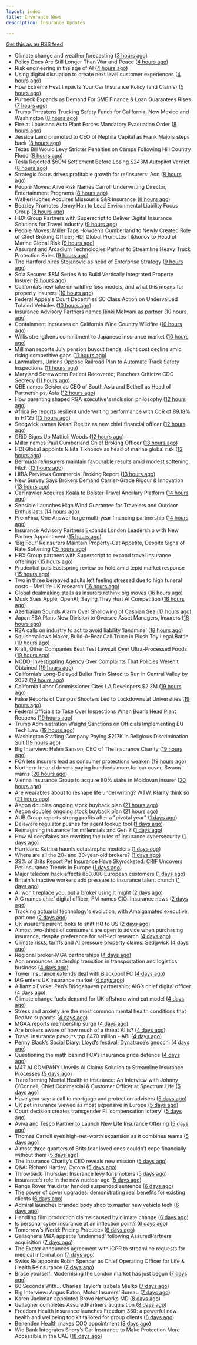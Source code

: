 ```yaml
---
layout: index
title: Insurance News
description: Insurance Updates

---
```


[Get this as an RSS feed](/insurance.rss)

<!-- news_marker starts -->
- Climate change and weather forecasting ([3 hours ago](https://www.dig-in.com/list/climate-change-and-weather-forecasting))
- Policy Docs Are Still Longer Than War and Peace ([4 hours ago](https://insurance-edge.net/2025/08/26/policy-docs-are-still-longer-than-war-and-peace/))
- Risk engineering in the age of AI ([4 hours ago](https://www.dig-in.com/opinion/risk-engineering-in-the-age-of-ai))
- Using digital disruption to create next level customer experiences ([4 hours ago](https://www.dig-in.com/opinion/using-digital-disruption-to-improve-customer-experience))
- How Extreme Heat Impacts Your Car Insurance Policy (and Claims) ([5 hours ago](https://insurance-edge.net/2025/08/26/how-extreme-heat-impacts-your-car-insurance-policy-and-claims/))
- Purbeck Expands as Demand For SME Finance & Loan Guarantees Rises ([7 hours ago](https://insurance-edge.net/2025/08/26/purbeck-expands-as-demand-for-sme-finance-loan-guarantees-rises/))
- Trump Threatens Trucking Safety Funds for California, New Mexico and Washington ([8 hours ago](https://www.insurancejournal.com/news/west/2025/08/26/837052.htm))
- Fire at Louisiana Auto Plant Forces Mandatory Evacuation Order ([8 hours ago](https://www.insurancejournal.com/news/southcentral/2025/08/26/837048.htm))
- Jessica Laird promoted to CEO of Nephila Capital as Frank Majors steps back ([8 hours ago](https://www.reinsurancene.ws/jessica-laird-promoted-to-ceo-of-nephila-capital-as-frank-majors-steps-back/))
- Texas Bill Would Levy Stricter Penalties on Camps Following Hill Country Flood ([8 hours ago](https://www.insurancejournal.com/news/southcentral/2025/08/26/837041.htm))
- Tesla Rejected $60M Settlement Before Losing $243M Autopilot Verdict ([8 hours ago](https://www.insurancejournal.com/news/national/2025/08/26/837030.htm))
- Strategic focus drives profitable growth for re/insurers: Aon ([8 hours ago](https://www.reinsurancene.ws/strategic-focus-drives-profitable-growth-for-re-insurers-aon/))
- People Moves: Alive Risk Names Carroll Underwriting Director, Entertainment Programs ([8 hours ago](https://www.insurancejournal.com/news/midwest/2025/08/26/837035.htm))
- WalkerHughes Acquires Missouri’s S&R Insurance ([8 hours ago](https://www.insurancejournal.com/news/midwest/2025/08/26/837029.htm))
- Beazley Promotes Jenny Han to Lead Environmental Liability Focus Group ([8 hours ago](https://www.insurtechinsights.com/beazley-promotes-jenny-han-to-lead-environmental-liability-focus-group/))
- HBX Group Partners with Superscript to Deliver Digital Insurance Solutions for Travel Industry ([9 hours ago](https://www.insurtechinsights.com/hbx-group-partners-with-superscript-to-deliver-digital-insurance-solutions-for-travel-industry/))
- People Moves: Miller Taps Howden’s Cumberland to Newly Created Role of Chief Broking Officer; HDI Global Promotes Tikhonov to Head of Marine Global Risk ([9 hours ago](https://www.insurancejournal.com/news/international/2025/08/26/836987.htm))
- Assurant and Arcadium Technologies Partner to Streamline Heavy Truck Protection Sales ([9 hours ago](https://www.insurtechinsights.com/assurant-and-arcadium-technologies-partner-to-streamline-heavy-truck-protection-sales/))
- The Hartford hires Stojanovic as head of Enterprise Strategy ([9 hours ago](https://www.reinsurancene.ws/the-hartford-hires-stojanovic-as-head-of-enterprise-strategy/))
- Sola Secures $8M Series A to Build Vertically Integrated Property Insurer ([9 hours ago](https://www.insurtechinsights.com/sola-secures-8m-series-a-to-build-vertically-integrated-property-insurer/))
- California’s new take on wildfire loss models, and what this means for property insurers ([10 hours ago](https://www.insurancejournal.com/blogs/cotality/2025/08/26/837006.htm))
- Federal Appeals Court Decertifies SC Class Action on Undervalued Totaled Vehicles ([10 hours ago](https://www.insurancejournal.com/news/southeast/2025/08/26/836998.htm))
- Insurance Advisory Partners names Rinki Melwani as partner ([10 hours ago](https://www.reinsurancene.ws/insurance-advisory-partners-names-rinki-melwani-as-partner/))
- Containment Increases on California Wine Country Wildfire ([10 hours ago](https://www.insurancejournal.com/news/west/2025/08/26/836993.htm))
- Willis strengthens commitment to Japanese insurance market ([10 hours ago](https://www.reinsurancene.ws/willis-strengthens-commitment-to-japanese-insurance-market/))
- Milliman reports July pension buyout trends, slight cost decline amid rising competitive gaps ([11 hours ago](https://www.reinsurancene.ws/milliman-reports-july-pension-buyout-trends-slight-cost-decline-amid-rising-competitive-gaps/))
- Lawmakers, Unions Oppose Railroad Plan to Automate Track Safety Inspections ([11 hours ago](https://www.insurancejournal.com/news/national/2025/08/26/836977.htm))
- Maryland Screwworm Patient Recovered; Ranchers Criticize CDC Secrecy ([11 hours ago](https://www.insurancejournal.com/news/east/2025/08/26/836973.htm))
- QBE names Geisler as CEO of South Asia and Bethell as Head of Partnerships, Asia ([12 hours ago](https://www.reinsurancene.ws/qbe-names-geisler-as-ceo-of-south-asia-and-bethell-as-head-of-partnerships-asia/))
- How parenting shaped RGA executive's inclusion philosophy ([12 hours ago](https://www.insurancebusinessmag.com/uk/news/breaking-news/how-parenting-shaped-rga-executives-inclusion-philosophy-547435.aspx))
- Africa Re reports resilient underwriting performance with CoR of 89.18% in H1’25 ([12 hours ago](https://www.reinsurancene.ws/africa-re-reports-resilient-underwriting-performance-with-cor-of-89-18-in-h125/))
- Sedgwick names Kalani Reelitz as new chief financial officer ([12 hours ago](https://www.insurancebusinessmag.com/uk/news/breaking-news/sedgwick-names-kalani-reelitz-as-new-chief-financial-officer-547413.aspx))
- GRiD Signs Up Mattioli Woods ([12 hours ago](https://insurance-edge.net/2025/08/26/grid-signs-up-mattioli-woods/))
- Miller names Paul Cumberland Chief Broking Officer ([13 hours ago](https://www.reinsurancene.ws/miller-names-paul-cumberland-chief-broking-officer/))
- HDI Global appoints Nikita Tikhonov as head of marine global risk ([13 hours ago](https://www.insurancebusinessmag.com/uk/news/marine/hdi-global-appoints-nikita-tikhonov-as-head-of-marine-global-risk-547401.aspx))
- Bermuda re/insurers maintain favourable results amid modest softening: Fitch ([13 hours ago](https://www.reinsurancene.ws/bermuda-re-insurers-maintain-favourable-results-amid-modest-softening-fitch/))
- LIIBA Previews Commercial Broking Report ([13 hours ago](https://insurance-edge.net/2025/08/26/liiba-previews-commercial-broking-report/))
- New Survey Says Brokers Demand Carrier-Grade Rigour & Innovation ([13 hours ago](https://insurance-edge.net/2025/08/26/new-survey-says-brokers-demand-carrier-grade-rigour-innovation/))
- CarTrawler Acquires Koala to Bolster Travel Ancillary Platform ([14 hours ago](https://www.insurtechinsights.com/cartrawler-acquires-koala-to-bolster-travel-ancillary-platform/))
- Sensible Launches High Wind Guarantee for Travelers and Outdoor Enthusiasts ([14 hours ago](https://www.insurtechinsights.com/sensible-launches-high-wind-guarantee-for-travelers-and-outdoor-enthusiasts/))
- PremFina, One Answer forge multi-year financing partnership ([14 hours ago](https://www.insurancebusinessmag.com/uk/news/breaking-news/premfina-one-answer-forge-multiyear-financing-partnership-547388.aspx))
- Insurance Advisory Partners Expands London Leadership with New Partner Appointment ([15 hours ago](https://www.insurtechinsights.com/insurance-advisory-partners-expands-london-leadership-with-new-partner-appointment/))
- ‘Big Four’ Reinsurers Maintain Property-Cat Appetite, Despite Signs of Rate Softening ([15 hours ago](https://www.insurancejournal.com/news/international/2025/08/26/836962.htm))
- HBX Group partners with Superscript to expand travel insurance offerings ([15 hours ago](https://www.insurancebusinessmag.com/uk/news/travel/hbx-group-partners-with-superscript-to-expand-travel-insurance-offerings-547384.aspx))
- Prudential puts Eastspring review on hold amid tepid market response ([15 hours ago](https://www.insurancebusinessmag.com/uk/news/breaking-news/prudential-puts-eastspring-review-on-hold-amid-tepid-market-response-547380.aspx))
- Two in three bereaved adults left feeling stressed due to high funeral costs – MetLife UK research ([16 hours ago](https://ifamagazine.com/two-in-three-bereaved-adults-left-feeling-stressed-due-to-high-funeral-costs-metlife-uk-research/))
- Global dealmaking stalls as insurers rethink big moves ([16 hours ago](https://www.insurancebusinessmag.com/uk/news/breaking-news/global-dealmaking-stalls-as-insurers-rethink-big-moves-547429.aspx))
- Musk Sues Apple, OpenAI, Saying They Hurt AI Competition ([16 hours ago](https://www.insurancejournal.com/news/national/2025/08/26/836927.htm))
- Azerbaijan Sounds Alarm Over Shallowing of Caspian Sea ([17 hours ago](https://www.insurancejournal.com/news/international/2025/08/26/836954.htm))
- Japan FSA Plans New Division to Oversee Asset Managers, Insurers ([18 hours ago](https://www.insurancejournal.com/news/international/2025/08/26/836945.htm))
- RSA calls on industry to act to avoid liability ‘landmine’ ([18 hours ago](https://www.postonline.co.uk/commercial/7958918/rsa-calls-on-industry-to-act-to-avoid-liability-%E2%80%98landmine%E2%80%99))
- Squishmallows Maker, Build-A-Bear Call Truce in Plush Toy Legal Battle ([19 hours ago](https://www.insurancejournal.com/news/national/2025/08/26/836916.htm))
- Kraft, Other Companies Beat Test Lawsuit Over Ultra-Processed Foods ([19 hours ago](https://www.insurancejournal.com/news/national/2025/08/26/836912.htm))
- NCDOI Investigating Agency Over Complaints That Policies Weren’t Obtained ([19 hours ago](https://www.insurancejournal.com/news/southeast/2025/08/26/836877.htm))
- California’s Long-Delayed Bullet Train Slated to Run in Central Valley by 2032 ([19 hours ago](https://www.insurancejournal.com/news/west/2025/08/26/836898.htm))
- California Labor Commissioner Cites LA Developers $2.3M ([19 hours ago](https://www.insurancejournal.com/news/west/2025/08/26/836761.htm))
- False Reports of Campus Shooters Led to Lockdowns at Universities ([19 hours ago](https://www.insurancejournal.com/news/east/2025/08/26/836935.htm))
- Federal Officials to Take Over Inspections When Boar’s Head Plant Reopens ([19 hours ago](https://www.insurancejournal.com/news/east/2025/08/26/836942.htm))
- Trump Administration Weighs Sanctions on Officials Implementing EU Tech Law ([19 hours ago](https://www.insurancejournal.com/news/international/2025/08/26/836924.htm))
- Washington Staffing Company Paying $217K in Religious Discrimination Suit ([19 hours ago](https://www.insurancejournal.com/news/west/2025/08/26/836758.htm))
- Big Interview: Helen Sanson, CEO of The Insurance Charity ([19 hours ago](https://www.postonline.co.uk/people/7958165/big-interview-helen-sanson-ceo-of-the-insurance-charity))
- FCA lets insurers lead as consumer protections weaken ([19 hours ago](https://www.postonline.co.uk/personal/7958255/fca-lets-insurers-lead-as-consumer-protections-weaken))
- Northern Ireland drivers paying hundreds more for car cover, Swann warns ([20 hours ago](https://www.insurancebusinessmag.com/uk/news/breaking-news/northern-ireland-drivers-paying-hundreds-more-for-car-cover-swann-warns-547341.aspx))
- Vienna Insurance Group to acquire 80% stake in Moldovan insurer ([20 hours ago](https://www.insurancebusinessmag.com/uk/news/breaking-news/vienna-insurance-group-to-acquire-80-stake-in-moldovan-insurer-547339.aspx))
- Are wearables about to reshape life underwriting? WTW, Klarity think so ([21 hours ago](https://www.insurancebusinessmag.com/uk/news/breaking-news/are-wearables-about-to-reshape-life-underwriting-wtw-klarity-think-so-547336.aspx))
- Aegon doubles ongoing stock buyback plan ([21 hours ago](https://www.insurancebusinessmag.com/uk/news/breaking-news/aegon-doubles-ongoing-stock-buyback-plan-547335.aspx))
- Aegon doubles ongoing stock buyback plan ([21 hours ago](https://www.insurancebusinessmag.com/uk/news/breaking-news/aegon-doubles-ongoing-stock-buyback-plan-547334.aspx))
- AUB Group reports strong profits after a "pivotal year" ([1 days ago](https://www.insurancebusinessmag.com/uk/news/breaking-news/aub-group-reports-strong-profits-after-a-pivotal-year-547324.aspx))
- Delaware regulator pushes for agent lookup tool ([1 days ago](https://www.dig-in.com/news/delaware-regulator-pushes-for-agent-lookup-tool))
- Reimagining insurance for millennials and Gen Z ([1 days ago](https://www.dig-in.com/opinion/reimagining-insurance-for-millennials-and-gen-z))
- How AI deepfakes are rewriting the rules of insurance cybersecurity ([1 days ago](https://www.dig-in.com/opinion/ai-deepfakes-rewrite-insurance-cybersecurity-rules))
- Hurricane Katrina haunts catastrophe modelers ([1 days ago](https://www.dig-in.com/articles/hurricane-katrina-haunts-catastrophe-modelers))
- Where are all the 20- and 30-year-old brokers? ([1 days ago](https://www.dig-in.com/advisers/opinion/where-are-all-the-20-and-30-year-old-brokers))
- 39% of Brits Report Pet Insurance Have Skyrocketed: CRIF Uncovers Pet Insurance Trends in Europe ([1 days ago](https://thefintechtimes.com/39-of-brits-report-pet-insurance-have-skyrocketed-crif-uncovers-pet-insurance-trends-in-europe/))
- Major telecom hack affects 850,000 European customers ([1 days ago](https://www.insurancebusinessmag.com/uk/news/cyber/major-telecom-hack-affects-850000-european-customers-547230.aspx))
- Britain's inactive workers add pressure to insurance talent crunch ([1 days ago](https://www.insurancebusinessmag.com/uk/news/breaking-news/britains-inactive-workers-add-pressure-to-insurance-talent-crunch-547229.aspx))
- AI won’t replace you, but a broker using it might ([2 days ago](https://www.insurancebusinessmag.com/uk/news/breaking-news/ai-wont-replace-you-but-a-broker-using-it-might-547270.aspx))
- AIG names chief digital officer; FM names CIO: Insurance news ([2 days ago](https://www.dig-in.com/news/aig-names-chief-digital-officer-fm-names-cio-insurance-news))
- Tracking actuarial technology's evolution, with Amalgamated executive, part one ([2 days ago](https://www.dig-in.com/news/tracking-actuarial-technologys-evolution-part-one))
- UK insurer's parent looks to shift HQ to US ([2 days ago](https://www.insurancebusinessmag.com/uk/news/breaking-news/uk-insurers-parent-looks-to-shift-hq-to-us-547247.aspx))
- Almost two-thirds of consumers are open to advice when purchasing insurance, despite preference for self-led research ([4 days ago](https://ifamagazine.com/almost-two-thirds-of-consumers-are-open-to-advice-when-purchasing-insurance-despite-preference-for-self-led-research/))
- Climate risks, tariffs and AI pressure property claims: Sedgwick ([4 days ago](https://www.insurancebusinessmag.com/uk/news/catastrophe/climate-risks-tariffs-and-ai-pressure-property-claims-sedgwick-547111.aspx))
- Regional broker-MGA partnerships ([4 days ago](https://www.insurancebusinessmag.com/uk/news/columns/regional-brokermga-partnerships-547093.aspx))
- Aon announces leadership transition in transportation and logistics business ([4 days ago](https://www.insurancebusinessmag.com/uk/news/breaking-news/aon-announces-leadership-transition-in-transportation-and-logistics-business-547092.aspx))
- Tower Insurance extends deal with Blackpool FC ([4 days ago](https://www.insurancebusinessmag.com/uk/news/breaking-news/tower-insurance-extends-deal-with-blackpool-fc-547091.aspx))
- IAG enters UK insurance market ([4 days ago](https://www.insurancebusinessmag.com/uk/news/travel/iag-enters-uk-insurance-market-547090.aspx))
- Allianz x Evoke; Pen’s Bridgehaven partnership; AIG’s chief digital officer ([4 days ago](https://www.postonline.co.uk/news/7958917/allianz-x-evoke-pen%E2%80%99s-bridgehaven-partnership-aig%E2%80%99s-chief-digital-officer))
- Climate change fuels demand for UK offshore wind cat model ([4 days ago](https://www.postonline.co.uk/commercial/7958315/climate-change-fuels-demand-for-uk-offshore-wind-cat-model))
- Stress and anxiety are the most common mental health conditions that RedArc supports ([4 days ago](https://ifamagazine.com/stress-and-anxiety-are-the-most-common-mental-health-conditions-that-redarc-supports/))
- MGAA reports membership surge ([4 days ago](https://www.insurancebusinessmag.com/uk/news/breaking-news/mgaa-reports-membership-surge-547078.aspx))
- Are brokers aware of how much of a threat AI is? ([4 days ago](https://www.insurancebusinessmag.com/uk/news/technology/are-brokers-aware-of-how-much-of-a-threat-ai-is-547077.aspx))
- Travel insurance payouts top £470 million - ABI ([4 days ago](https://www.insurancebusinessmag.com/uk/news/travel/travel-insurance-payouts-top-470-million--abi-547076.aspx))
- Penny Black’s Social Diary: Lloyd’s festival; Dynatrace’s gnocchi ([4 days ago](https://www.postonline.co.uk/people/7958186/penny-black%E2%80%99s-social-diary-lloyd%E2%80%99s-festival-dynatrace%E2%80%99s-gnocchi))
- Questioning the math behind FCA’s insurance price defence ([4 days ago](https://www.postonline.co.uk/regulation/7958257/questioning-the-math-behind-fca%E2%80%99s-insurance-price-defence))
- M47 AI COMPANY Unveils AI Claims Solution to Streamline Insurance Processes ([5 days ago](https://www.insurtechinsights.com/m47-ai-company-unveils-ai-claims-solution-to-streamline-insurance-processes/))
- Transforming Mental Health in Insurance: An Interview with Johnny O’Connell, Chief Commercial & Customer Officer at Spectrum.Life ([5 days ago](https://www.insurtechinsights.com/transforming-mental-health-in-insurance-an-interview-with-johnny-oconnell-chief-commercial-customer-officer-at-spectrum-life/))
- Have your say: a call to mortgage and protection advisers ([5 days ago](https://ifamagazine.com/have-your-say-a-call-to-mortgage-and-protection-advisers/))
- UK pet insurance viewed as most expensive in Europe ([5 days ago](https://www.postonline.co.uk/personal/7958915/uk-pet-insurance-viewed-as-most-expensive-in-europe))
- Court decision creates transgender PI ‘compensation lottery’ ([5 days ago](https://www.postonline.co.uk/personal/7958916/court-decision-creates-transgender-pi-%E2%80%98compensation-lottery%E2%80%99))
- Aviva and Tesco Partner to Launch New Life Insurance Offering ([5 days ago](https://www.insurtechinsights.com/aviva-and-tesco-partner-to-launch-new-life-insurance-offering/))
- Thomas Carroll eyes high-net-worth expansion as it combines teams ([5 days ago](https://www.postonline.co.uk/broker/7958912/thomas-carroll-eyes-high-net-worth-expansion-as-it-combines-teams))
- Almost three quarters of Brits fear loved ones couldn’t cope financially without them ([5 days ago](https://ifamagazine.com/almost-three-quarters-of-brits-fear-loved-ones-couldnt-cope-financially-without-them/))
- The Insurance Charity’s CEO reveals new mission ([5 days ago](https://www.postonline.co.uk/people/7958166/the-insurance-charity%E2%80%99s-ceo-reveals-new-mission))
- Q&A: Richard Hartley, Cytora ([5 days ago](https://www.postonline.co.uk/technology/7958053/qa-richard-hartley-cytora))
- Throwback Thursday: Insurance levy for smokers ([5 days ago](https://www.postonline.co.uk/claims/7956762/throwback-thursday-insurance-levy-for-smokers))
- Insurance’s role in the new nuclear age ([5 days ago](https://www.postonline.co.uk/commercial/7958893/insurance%E2%80%99s-role-in-the-new-nuclear-age))
- Range Rover fraudster handed suspended sentence ([6 days ago](https://www.postonline.co.uk/claims/7958909/range-rover-fraudster-handed-suspended-sentence))
- The power of cover upgrades: demonstrating real benefits for existing clients ([6 days ago](https://ifamagazine.com/the-power-of-cover-upgrades-demonstrating-real-benefits-for-existing-clients/))
- Admiral launches branded body shop to master new vehicle tech ([6 days ago](https://www.postonline.co.uk/claims/7958908/admiral-launches-branded-body-shop-to-master-new-vehicle-tech))
- Handling film production claims caused by climate change ([6 days ago](https://www.postonline.co.uk/claims/7958022/handling-film-production-claims-caused-by-climate-change))
- Is personal cyber insurance at an inflection point? ([6 days ago](https://www.postonline.co.uk/personal/7958123/is-personal-cyber-insurance-at-an-inflection-point))
- Tomorrow’s World: Pricing Practices ([6 days ago](https://www.postonline.co.uk/personal/7958156/tomorrow%E2%80%99s-world-pricing-practices))
- Gallagher’s M&A appetite ‘undimmed’ following AssuredPartners acquisition ([7 days ago](https://www.postonline.co.uk/broker/7958906/gallagher%E2%80%99s-ma-appetite-%E2%80%98undimmed%E2%80%99-following-assuredpartners-acquisition))
- The Exeter announces agreement with iGPR to streamline requests for medical information ([7 days ago](https://ifamagazine.com/the-exeter-announces-agreement-with-igpr-to-streamline-requests-for-medical-information/))
- Swiss Re appoints Robin Spencer as Chief Operating Officer for Life & Health Reinsurance ([7 days ago](https://ifamagazine.com/swiss-re-appoints-robin-spencer-as-chief-operating-officer-for-life-health-reinsurance/))
- Brace yourself: Modernising the London market has just begun ([7 days ago](https://www.postonline.co.uk/lloyd%E2%80%99slondon/7958892/brace-yourself-modernising-the-london-market-has-just-begun))
- 60 Seconds With… Charles Taylor’s Izabela Mielko ([7 days ago](https://www.postonline.co.uk/technology/7957984/60-seconds-with%E2%80%A6-charles-taylor%E2%80%99s-izabela-mielko))
- Big Interview: Angus Eaton, Motor Insurers’ Bureau ([7 days ago](https://www.postonline.co.uk/regulation/7958299/big-interview-angus-eaton-motor-insurers%E2%80%99-bureau))
- Karen Jackman appointed Bravo Networks MD ([8 days ago](https://www.postonline.co.uk/broker/7958905/karen-jackman-appointed-bravo-networks-md))
- Gallagher completes AssuredPartners acquisition ([8 days ago](https://www.postonline.co.uk/broker/7958904/gallagher-completes-assuredpartners-acquisition))
- Freedom Health Insurance launches Freedom 360: a powerful new health and wellbeing toolkit tailored for group clients ([8 days ago](https://ifamagazine.com/freedom-health-insurance-launches-freedom-360-a-powerful-new-health-and-wellbeing-toolkit-tailored-for-group-clients/))
- Benenden Health makes COO appointment ([8 days ago](https://ifamagazine.com/benenden-health-makes-coo-appointment/))
- Wio Bank Integrates Shory’s Car Insurance to Make Protection More Accessible in the UAE ([18 days ago](https://thefintechtimes.com/wio-bank-integrates-shorys-car-insurance-to-make-protection-more-accessible-in-the-uae/))

<!-- news_marker ends -->